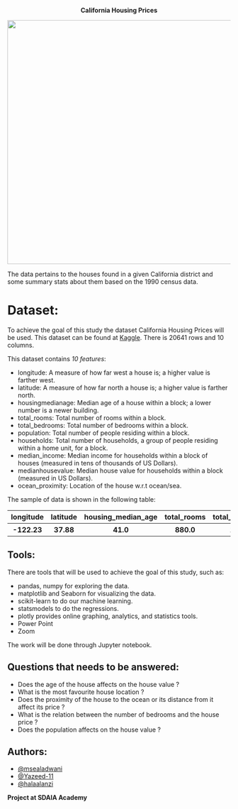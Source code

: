 <p align="center">
<b>California Housing Prices</b><br>


<p align="center" width="100%">
<img src="https://cdn.vox-cdn.com/thumbor/xYFIvohVOcFDFkkDpG1P4b9J5gE=/0x0:8736x5824/920x613/filters:focal(3670x2214:5066x3610):format(webp)/cdn.vox-cdn.com/uploads/chorus_image/image/56696503/shutterstock_154454792.0.0.jpeg" width="550" length="100" style="display: block; margin: 0 auto"/>
</p>



The data pertains to the houses found in a given California district and some summary stats about them based on the 1990 census data.

# Dataset:
To achieve the goal of this study the dataset California Housing Prices will be used. This dataset can be found at [Kaggle](https://www.kaggle.com/camnugent/california-housing-prices).
There is 20641 rows and 10 columns.

This dataset contains *10 features*:
- longitude: A measure of how far west a house is; a higher value is farther west.
- latitude: A measure of how far north a house is; a higher value is farther north.
- housingmedianage: Median age of a house within a block; a lower number is a newer building.
- total_rooms: Total number of rooms within a block.
- total_bedrooms: Total number of bedrooms within a block.
- population: Total number of people residing within a block.
- households: Total number of households, a group of people residing within a home unit, for a block.
- median_income: Median income for households within a block of houses (measured in tens of thousands of US Dollars).
- medianhousevalue: Median house value for households within a block (measured in US Dollars).
- ocean_proximity: Location of the house w.r.t ocean/sea.

The sample of data is shown in the following table:

<table width="100%">
 <tr>
  <th>longitude</th><th>latitude</th><th>housing_median_age</th><th>total_rooms</th><th>total_bedrooms</th><th>population</th><th>households</th><th>median_income</th><th>median_house_value</th>
 <th>ocean_proximity</th>
 <tr>
  <th>-122.23</th><th>37.88</th><th>41.0</th><th>880.0</th><th>129.0</th><th>322.0</th><th>126.0</th><th>8.3252</th><th>452600.0</th><th>NEAR BAY</th>
 </tr>
</table>

## Tools:
There are tools that will be used to achieve the goal of this study, such as: 
- pandas, numpy for exploring the data.
- matplotlib and Seaborn for visualizing the data.
- scikit-learn to do our machine learning.
- statsmodels to do the regressions.
- plotly provides online graphing, analytics, and statistics tools.
- Power Point
- Zoom

 The work will be done through Jupyter notebook.

## Questions that needs to be answered:
- Does the age of the house affects on the house value ?
- What is the most favourite house location ?
- Does the proximity of the house to the ocean or its distance from it affect its price ?
- What is the relation between the number of bedrooms and the house price ?
-  Does the population affects on the house value ?

## Authors:
- [@msealadwani](https://github.com/msealadwani)
- [@Yazeed-11](https://github.com/Yazeed-11)
- [@halaalanzi](http://github.com/halaalanzi)
  
 <b>Project at SDAIA Academy</b><br>


